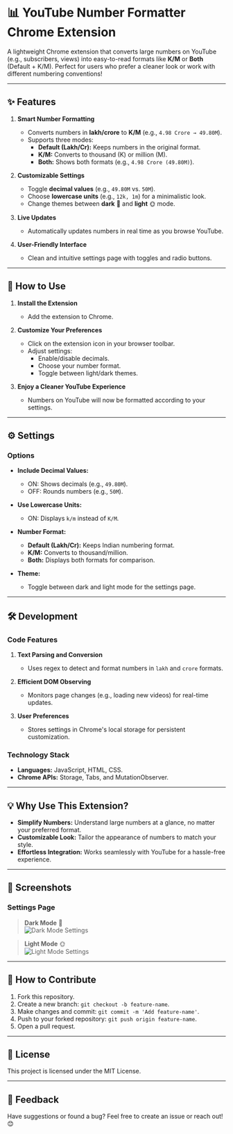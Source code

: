 # 📊 YouTube Number Formatter Chrome Extension  

A lightweight Chrome extension that converts large numbers on YouTube (e.g., subscribers, views) into easy-to-read formats like **K/M** or **Both** (Default + K/M). Perfect for users who prefer a cleaner look or work with different numbering conventions!  

---

## ✨ Features  

1. **Smart Number Formatting**  
   - Converts numbers in **lakh/crore** to **K/M** (e.g., `4.98 Crore → 49.80M`).  
   - Supports three modes:  
     - **Default (Lakh/Cr):** Keeps numbers in the original format.  
     - **K/M:** Converts to thousand (K) or million (M).  
     - **Both:** Shows both formats (e.g., `4.98 Crore (49.80M)`).  

2. **Customizable Settings**  
   - Toggle **decimal values** (e.g., `49.80M` vs. `50M`).  
   - Choose **lowercase units** (e.g., `12k, 1m`) for a minimalistic look.  
   - Change themes between **dark** 🌙 and **light** 🌞 mode.  

3. **Live Updates**  
   - Automatically updates numbers in real time as you browse YouTube.  

4. **User-Friendly Interface**  
   - Clean and intuitive settings page with toggles and radio buttons.  

---

## 🚀 How to Use  

1. **Install the Extension**  
   - Add the extension to Chrome.  

2. **Customize Your Preferences**  
   - Click on the extension icon in your browser toolbar.  
   - Adjust settings:  
     - Enable/disable decimals.  
     - Choose your number format.  
     - Toggle between light/dark themes.  

3. **Enjoy a Cleaner YouTube Experience**  
   - Numbers on YouTube will now be formatted according to your settings.  

---

## ⚙️ Settings  

### Options  

- **Include Decimal Values:**  
  - ON: Shows decimals (e.g., `49.80M`).  
  - OFF: Rounds numbers (e.g., `50M`).  

- **Use Lowercase Units:**  
  - ON: Displays `k/m` instead of `K/M`.  

- **Number Format:**  
  - **Default (Lakh/Cr):** Keeps Indian numbering format.  
  - **K/M:** Converts to thousand/million.  
  - **Both:** Displays both formats for comparison.  

- **Theme:**  
  - Toggle between dark and light mode for the settings page.  

---

## 🛠️ Development  

### Code Features  

1. **Text Parsing and Conversion**  
   - Uses regex to detect and format numbers in `lakh` and `crore` formats.  

2. **Efficient DOM Observing**  
   - Monitors page changes (e.g., loading new videos) for real-time updates.  

3. **User Preferences**  
   - Stores settings in Chrome's local storage for persistent customization.  

### Technology Stack  

- **Languages:** JavaScript, HTML, CSS.  
- **Chrome APIs:** Storage, Tabs, and MutationObserver.  

---

## 💡 Why Use This Extension?  

- **Simplify Numbers:** Understand large numbers at a glance, no matter your preferred format.  
- **Customizable Look:** Tailor the appearance of numbers to match your style.  
- **Effortless Integration:** Works seamlessly with YouTube for a hassle-free experience.  

---

## 🎨 Screenshots  

### Settings Page  
> **Dark Mode** 🌙  
![Dark Mode Settings](https://i.ibb.co/Wx9Sg6R/image-2024-12-04-201709877.png)  

> **Light Mode** 🌞  
![Light Mode Settings](https://i.ibb.co/p0JH3BZ/image-2024-12-04-201247299.png)  

---

## 🔧 How to Contribute  

1. Fork this repository.  
2. Create a new branch: `git checkout -b feature-name`.  
3. Make changes and commit: `git commit -m 'Add feature-name'`.  
4. Push to your forked repository: `git push origin feature-name`.  
5. Open a pull request.  

---

## 📄 License  

This project is licensed under the MIT License.  

---

## 💬 Feedback  

Have suggestions or found a bug? Feel free to create an issue or reach out! 😊  
